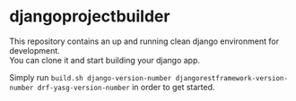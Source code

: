 # djangoprojectbuilder  

This repository contains an up and running clean django environment for development.  
You can clone it and start building your django app.

Simply run ```build.sh django-version-number djangorestframework-version-number drf-yasg-version-number``` in order to get started.
